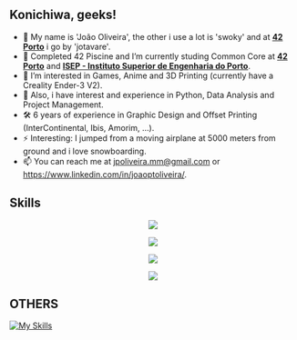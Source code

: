 ## Konichiwa, geeks!

- 👋 My name is 'João Oliveira', the other i use a lot is 'swoky' and at [**42 Porto**](https://www.42porto.com) i go by 'jotavare'.
- 🌱 Completed 42 Piscine and I’m currently studing Common Core at [**42 Porto**](https://www.42porto.com) and [**ISEP - Instituto Superior de Engenharia do Porto**](https://www.isep.ipp.pt).
- 👀 I’m interested in Games, Anime and 3D Printing (currently have a Creality Ender-3 V2).
- 🚀 Also, i have interest and experience in Python, Data Analysis and Project Management.
- 🛠️ 6 years of experience in Graphic Design and Offset Printing (InterContinental, Ibis, Amorim, ...).
- ⚡ Interesting: I jumped from a moving airplane at 5000 meters from ground and i love snowboarding.
- 📫 You can reach me at jpoliveira.mm@gmail.com or https://www.linkedin.com/in/joaoptoliveira/.

## Skills
<p align="center">
  <a href="https://skillicons.dev">
    <img src="https://skillicons.dev/icons?i=c,python,html,css" />
  </a>
</p>
<p align="center">
  <a href="https://skillicons.dev">
    <img src="https://skillicons.dev/icons?i=git,github,bash,linux" />
  </a>
</p>
<p align="center">
  <a href="https://skillicons.dev">
    <img src="https://skillicons.dev/icons?i=discord,linkedin,instagram" />
  </a>
</p>
<p align="center">
  <a href="https://skillicons.dev">
    <img src="https://skillicons.dev/icons?i=atom,emacs,idea,vim,vscode" />
  </a>
</p>

## OTHERS
[![My Skills](https://skillicons.dev/icons?i=wordpress,mysql,linkedin,instagram,php,stackoverflow,twitter,r,sketchup,ps,ai,au,autocad,bash)](https://skillicons.dev)

<!---
swokyisalreadytaken/swokyisalreadytaken is a ✨ special ✨ repository because its `README.md` (this file) appears on your GitHub profile.
You can click the Preview link to take a look at your changes.
--->
